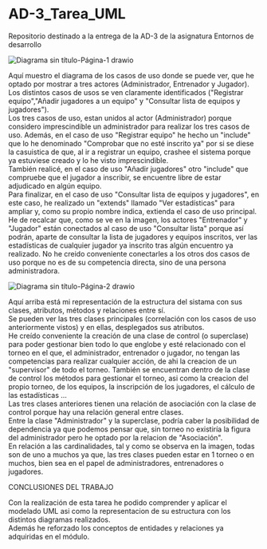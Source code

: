 # AD-3_Tarea_UML
Repositorio destinado a la entrega de la AD-3 de la asignatura Entornos de desarrollo


![Diagrama sin título-Página-1 drawio](https://github.com/user-attachments/assets/658699dd-bd4c-45b7-8a25-8fe7871657e0)

Aquí muestro el diagrama de los casos de uso donde se puede ver, que he optado por mostrar a tres actores (Administrador, Entrenador y Jugador).
<br>
Los distintos casos de usos se ven claramente identificados ("Registrar equipo","Añadir jugadores a un equipo" y "Consultar lista de equipos y jugadores").
<br>
Los tres casos de uso, estan unidos al actor (Administrador) porque considero imprescindible un administrador para realizar los tres casos de uso.
Además, en el caso de uso "Registrar equipo" he hecho un "include" que lo he denominado "Comprobar que no esté inscrito ya" por si se diese la casuistica de que, al ir a registrar un equipo, crashee el sistema porque ya estuviese creado y lo he visto imprescindible.
<br>
También realicé, en el caso de uso "Añadir jugadores" otro "include" que compruebe que el jugador a inscribir, se encuentre libre de estar adjudicado en algún equipo.
<br>
Para finalizar, en el caso de uso "Consultar lista de equipos y jugadores", en este caso, he realizado un "extends" llamado "Ver estadísticas" para ampliar y, como su propio nombre indica, extienda el caso de uso principal. 
<br>
He de recalcar que, como se ve en la imagen, los actores "Entrenador" y "Jugador" están conectados al caso de uso "Consultar lista" porque así podrán, aparte de consultar la lista de jugadores y equipos inscritos, ver las estadísticas de cualquier jugador ya inscrito tras algún encuentro ya realizado. No he creido conveniente conectarles a los otros dos casos de uso porque no es de su competencia directa, sino de una persona administradora.




![Diagrama sin título-Página-2 drawio](https://github.com/user-attachments/assets/f486f80a-73b3-4527-97d5-02ad909ab1ec)



Aquí arriba está mi representación de la estructura del sistama con sus clases, atributos, métodos y relaciones entre sí.
<br>
Se pueden ver las tres clases principales (correlación con los casos de uso anteriormente vistos) y en ellas, desplegados sus atributos.
<br>
He creído conveniente la creación de una clase de control (o superclase) para poder gestionar bien todo lo que englobe y esté relacionado con el torneo en el que, el administrador, entrenador o jugador, no tengan las competencias para realizar cualquier acción, de ahi la creacion de un "supervisor" de todo el torneo. También se encuentran dentro de la clase de control los métodos para gestionar el torneo, asi como la creacion del propio torneo, de los equipos, la inscripción de los jugadores, el cálculo de las estadísticas ...
<br>
Las tres clases anteriores tienen una relación de asociación con la clase de control porque hay una relación general entre clases. 
<br>
Entre la clase "Administrador" y la superclase, podría caber la posibilidad de dependencia ya que podemos pensar que, sin torneo no existiría la figura del administrador pero he optado por la relacion de "Asociación".
<br>
En relación a las cardinalidades, tal y como se observa en la imagen, todas son de uno a muchos ya que, las tres clases pueden estar en 1 torneo o en muchos, bien sea en el papel de administradores, entrenadores o jugadores.


CONCLUSIONES DEL TRABAJO

Con la realización de esta tarea he podido comprender y aplicar el modelado UML asi como la representacion de su estructura con los distintos diagramas realizados.
<br>
Además he reforzado los conceptos de entidades y relaciones ya adquiridas en el módulo.



